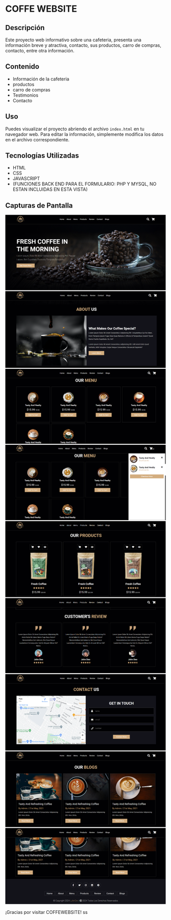
# COFFE WEBSITE

## Descripción
Este proyecto web informativo sobre una cafeteria, presenta una información breve y atractiva, contacto, sus productos, carro de compras, contacto, entre otra información.

## Contenido
- Información de la cafeteria
- productos
- carro de compras
- Testimonios
- Contacto

## Uso
Puedes visualizar el proyecto abriendo el archivo `index.html` en tu navegador web. Para editar la información, simplemente modifica los datos en el archivo correspondiente.

## Tecnologías Utilizadas
- HTML
- CSS
- JAVASCRIPT
- (FUNCIONES BACK END PARA EL FORMULARIO: PHP Y MYSQL, NO ESTAN INCLUIDAS EN ESTA VISTA)

## Capturas de Pantalla
![Vista previa de COFFEWEBSITE](demo/captura.png)
![Vista previa de COFFEWEBSITE](demo/captura2.png)
![Vista previa de COFFEWEBSITE](demo/captura3.png)
![Vista previa de COFFEWEBSITE](demo/captura4.png)
![Vista previa de COFFEWEBSITE](demo/captura5.png)
![Vista previa de COFFEWEBSITE](demo/captura6.png)
![Vista previa de COFFEWEBSITE](demo/captura7.png)
![Vista previa de COFFEWEBSITE](demo/captura8.png)
![Vista previa de COFFEWEBSITE](demo/captura9.png)

¡Gracias por visitar COFFEWEBSITE! ss
